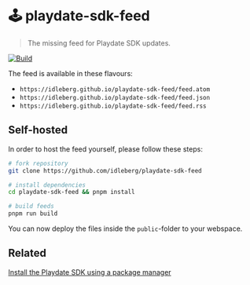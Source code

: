 # 🕹 playdate-sdk-feed

> The missing feed for Playdate SDK updates.

[![Build](https://img.shields.io/github/actions/workflow/status/idleberg/playdate-sdk-feed/gh-pages.yml?style=for-the-badge)](https://github.com/idleberg/playdate-sdk-feed/releases)

The feed is available in these flavours:

- `https://idleberg.github.io/playdate-sdk-feed/feed.atom`
- `https://idleberg.github.io/playdate-sdk-feed/feed.json`
- `https://idleberg.github.io/playdate-sdk-feed/feed.rss`

## Self-hosted

In order to host the feed yourself, please follow these steps:

```sh
# fork repository
git clone https://github.com/idleberg/playdate-sdk-feed

# install dependencies
cd playdate-sdk-feed && pnpm install

# build feeds
pnpm run build
```

You can now deploy the files inside the `public`-folder to your webspace.

## Related

[Install the Playdate SDK using a package manager](https://gist.github.com/idleberg/e246f7a582ac173d156c60ec23ce2af0)
